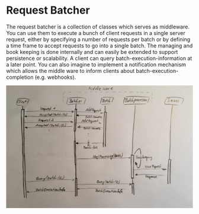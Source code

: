 # Request Batcher

The request batcher is a collection of classes which serves as middleware. You can use them to execute a bunch of client requests in a single server request, either by specifying a number of requests per batch or by defining a time frame to accept requests to go into a single batch.
The managing and book keeping is done internally and can easily be extended to support persistence or scalability. A client can query batch-execution-information at a later point.
You can also imagine to implement a notification mechanism which allows the middle ware to inform clients about batch-execution-completion (e.g. webhooks).

![diagram](./diagram.jpg)